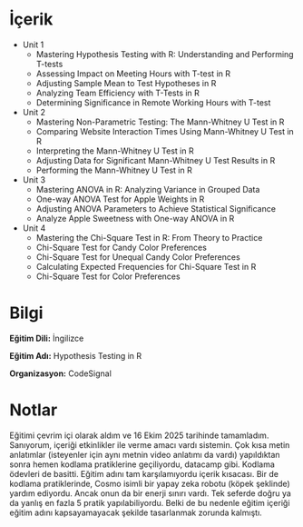 # İçerik
* Unit 1
  + Mastering Hypothesis Testing with R: Understanding and Performing T-tests
  + Assessing Impact on Meeting Hours with T-test in R
  + Adjusting Sample Mean to Test Hypotheses in R
  + Analyzing Team Efficiency with T-Tests in R
  + Determining Significance in Remote Working Hours with T-test
* Unit 2
  + Mastering Non-Parametric Testing: The Mann-Whitney U Test in R
  + Comparing Website Interaction Times Using Mann-Whitney U Test in R
  + Interpreting the Mann-Whitney U Test in R
  + Adjusting Data for Significant Mann-Whitney U Test Results in R
  + Performing the Mann-Whitney U Test in R
* Unit 3
  + Mastering ANOVA in R: Analyzing Variance in Grouped Data
  + One-way ANOVA Test for Apple Weights in R
  + Adjusting ANOVA Parameters to Achieve Statistical Significance
  + Analyze Apple Sweetness with One-way ANOVA in R
* Unit 4
  + Mastering the Chi-Square Test in R: From Theory to Practice
  + Chi-Square Test for Candy Color Preferences
  + Chi-Square Test for Unequal Candy Color Preferences
  + Calculating Expected Frequencies for Chi-Square Test in R
  + Chi-Square Test for Color Preferences
  
# Bilgi
**Eğitim Dili:** İngilizce

**Eğitim Adı:** Hypothesis Testing in R

**Organizasyon:** CodeSignal

# Notlar
Eğitimi çevrim içi olarak aldım ve 16 Ekim 2025 tarihinde tamamladım. Sanıyorum, içeriği etkinlikler ile verme amacı vardı sistemin. Çok kısa metin anlatımlar (isteyenler için aynı metnin video anlatımı da vardı) yapıldıktan sonra hemen kodlama pratiklerine geçiliyordu, datacamp gibi.
Kodlama ödevleri de basitti. Eğitim adını tam karşılamıyordu içerik kısacası. 
Bir de kodlama pratiklerinde, Cosmo isimli bir yapay zeka robotu (köpek şeklinde) yardım ediyordu. Ancak onun da bir enerji sınırı vardı. Tek seferde doğru ya da yanlış en fazla 5 pratik yapılabiliyordu. Belki de bu nedenle eğitim içeriği eğitim adını kapsayamayacak şekilde tasarlanmak zorunda kalmıştı.
